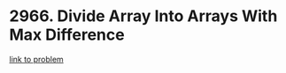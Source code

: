 # 2966. Divide Array Into Arrays With Max Difference

[link to problem](https://leetcode.com/problems/divide-array-into-arrays-with-max-difference)
